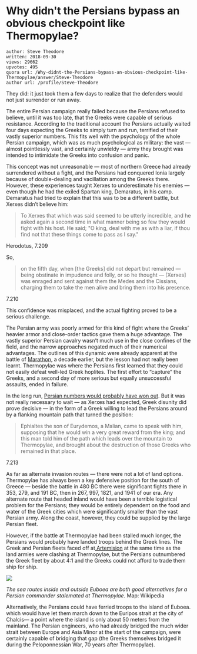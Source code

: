 # Why didn't the Persians bypass an obvious checkpoint like Thermopylae?

	author: Steve Theodore
	written: 2018-09-30
	views: 29662
	upvotes: 495
	quora url: /Why-didnt-the-Persians-bypass-an-obvious-checkpoint-like-Thermopylae/answer/Steve-Theodore
	author url: /profile/Steve-Theodore


They did: it just took them a few days to realize that the defenders would not just surrender or run away.

The entire Persian campaign really failed because the Persians refused to believe, until it was too late, that the Greeks were capable of serious resistance. According to the traditional account the Persians actually waited four days expecting the Greeks to simply turn and run, terrified of their vastly superior numbers. This fits well with the psychology of the whole Persian campaign, which was as much psychological as military: the vast — almost pointlessly vast, and certainly unwieldy — army they brought was intended to intimidate the Greeks into confusion and panic.

This concept was not unreasonable — most of northern Greece had already surrendered without a fight, and the Persians had conquered Ionia largely because of double-dealing and vacillation among the Greeks there. However, these experiences taught Xerxes to underestimate his enemies — even though he had the exiled Spartan king, Demaratus, in his camp. Demaratus had tried to explain that this was to be a different battle, but Xerxes didn’t believe him:

> To Xerxes that which was said seemed to be utterly incredible, and he asked again a second time in what manner being so few they would fight with his host. He said; "O king, deal with me as with a liar, if thou find not that these things come to pass as I say."

Herodotus, 7.209

So,

> on the fifth day, when [the Greeks] did not depart but remained — being obstinate in impudence and folly, or so he thought — [Xerxes] was enraged and sent against them the Medes and the Cissians, charging them to take the men alive and bring them into his presence.

7.210

This confidence was misplaced, and the actual fighting proved to be a serious challenge.

The Persian army was poorly armed for this kind of fight where the Greeks’ heavier armor and close-order tactics gave them a huge advantage. The vastly superior Persian cavalry wasn’t much use in the close confines of the field, and the narrow approaches negated much of their numerical advantages. The outlines of this dynamic were already apparent at the battle of [Marathon,](http://www.livius.org/articles/battle/marathon-490-bce/) a decade earlier, but the lesson had not really been learnt. Thermopylae was where the Persians first learned that they could not easily defeat well-led Greek hoplites. The first effort to “capture” the Greeks, and a second day of more serious but equally unsuccessful assaults, ended in failure.

In the long run, [Persian numbers would probably have won out](https://www.quora.com/If-the-Persians-didnt-find-out-about-the-goat-path-could-the-Spartans-have-won-the-Battle-of-Thermopylae). But it was not really necessary to wait — as Xerxes had expected, Greek disunity did prove decisive — in the form of a Greek willing to lead the Persians around by a flanking mountain path that turned the position:

> Ephialtes the son of Eurydemos, a Malian, came to speak with him, supposing that he would win a very great reward from the king; and this man told him of the path which leads over the mountain to Thermopylae, and brought about the destruction of those Greeks who remained in that place.

7.213

As far as alternate invasion routes — there were not a lot of land options. Thermopylae has always been a key defensive position for the south of Greece — beside the battle in 480 BC there were significant fights there in 353, 279, and 191 BC, then in 267, 997, 1821, and 1941 of our era. Any alternate route that headed inland would have been a terrible logistical problem for the Persians; they would be entirely dependent on the food and water of the Greek cities which were significantly smaller than the vast Persian army. Along the coast, however, they could be supplied by the large Persian fleet.

However, if the battle at Thermopylae had been stalled much longer, the Persians would probably have landed troops behind the Greek lines. The Greek and Persian fleets faced off at[ Artemision](https://en.wikipedia.org/wiki/Battle_of_Artemisium) at the same time as the land armies were clashing at Thermopylae, but the Persians outnumbered the Greek fleet by about 4:1 and the Greeks could not afford to trade them ship for ship.

![](https://qph.fs.quoracdn.net/main-qimg-6e0cf90f171b343ca0c0305ce010c371)

_The sea routes inside and outside Euboea are both good alternatives for a Persian commander stalemated at Thermopylae._  Map: Wikipedia

Alternatively, the Persians could have ferried troops to the island of Euboea. which would have let them march down to the Euripos strait at the city of Chalcis— a point where the island is only about 50 meters from the mainland. The Persian engineers, who had already bridged the much wider strait between Europe and Asia Minor at the start of the campaign, were certainly capable of bridging that gap (the Greeks themselves bridged it during the Peloponnessian War, 70 years after Thermopylae).

